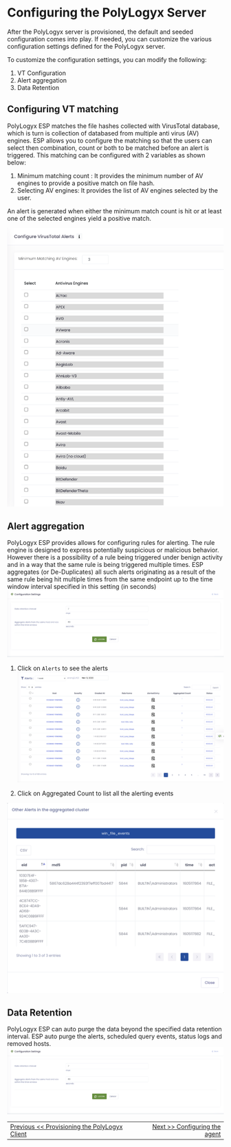 Configuring the PolyLogyx Server
================================================

After the PolyLogyx server is provisioned, the default and seeded configuration comes into play. If needed, you can customize the various configuration settings defined for the PolyLogyx server. 

To customize the configuration settings, you can modify the following:

1. VT Configuration 
2. Alert aggregation
3. Data Retention

Configuring VT  matching
--------------------------------
PolyLogyx ESP matches the file hashes collected with VirusTotal database, which is turn is collection of databased from multiple anti virus (AV) engines. ESP allows you to configure the matching so that the users can select then combination, count or both to be matched before an alert is triggered. This matching can be configured with 2 variables as shown below:

1. Minimum matching count : It provides the minimum number of AV engines to provide a positive match on file hash.
2. Selecting AV engines: It provides the list of AV engines selected by the user.

An alert is generated when either the minimum match count is hit or at least one of the selected engines yield a positive match.

  ![add_vt_configuration_](../images/configuring_vt_alert.png)


Alert aggregation
---------------
PolyLogyx ESP provides allows for configuring rules for alerting. The rule engine is designed to express potentially suspicious or malicious behavior. However there is a possibility of a rule being triggered under benign activity and in a way that the same rule is being triggered multiple times. ESP aggregates (or De-Duplicates) all such alerts originating as a result of the same rule being hit multiple times from the same endpoint up to the time window interval specified in this setting (in seconds)
  ![add_aggregation_window_](../images/aggregation_purge.png)

1. Click on `Alerts` to see the alerts
  ![add_aggregation_window_](../images/aggregated_list.png)

2. Click on Aggregated Count to list all the alerting events

  ![add_aggregation_window_](../images/aggregated_events.png)
  
Data Retention
---------------

PolyLogyx ESP can auto purge the data beyond the specified data retention interval. ESP auto purge the alerts, scheduled query events, status logs and removed hosts.
  ![add_aggregation_window_](../images/aggregation_purge.png)

|										|																							|
|:---									|													   								    ---:|
|[Previous << Provisioning the PolyLogyx Client](../03_Provisioning_Polylogyx_Client/Readme.md)  | [Next >> Configuring the agent](../05_PolyLogyx_Client_Configurations/Readme.md)|
